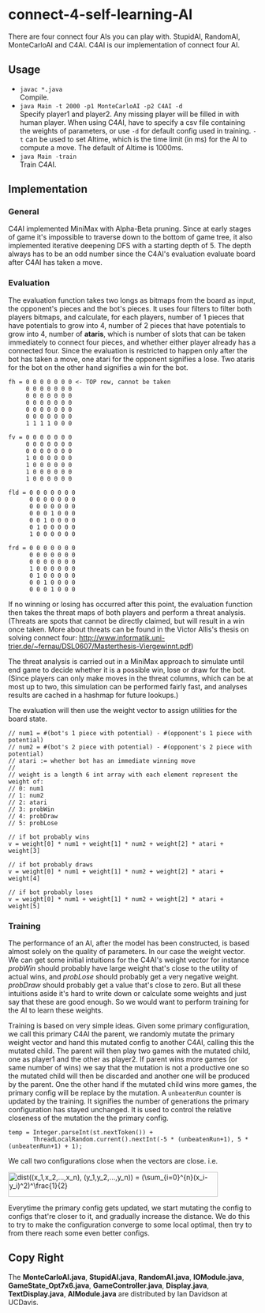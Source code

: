 # connect-4-self-learning-AI

There are four connect four AIs you can play with. StupidAI, RandomAI, MonteCarloAI and C4AI. C4AI is our implementation of connect four AI.<br />
## Usage
* `javac *.java`<br />
Compile.
* `java Main -t 2000 -p1 MonteCarloAI -p2 C4AI -d`<br />
Specify player1 and player2. Any missing player will be filled in with human player. When using C4AI, have to specify a csv file containing the weights of parameters, or use `-d` for default config used in training. `-t` can be used to set AItime, which is the time limit (in ms) for the AI to compute a move. The default of AItime is 1000ms.
* `java Main -train`<br />
Train C4AI.

## Implementation
### General
C4AI implemented MiniMax with Alpha-Beta pruning. Since at early stages of game it's impossible to traverse down to the bottom of game tree, it also implemented iterative deepening DFS with a starting depth of 5. The depth always has to be an odd number since the C4AI's evaluation evaluate board after C4AI has taken a move.
### Evaluation
The evaluation function takes two longs as bitmaps from the board as input, the opponent's pieces and the bot's pieces. It uses four filters to filter both players bitmaps, and calculate, for each players, number of 1 pieces that have potentials to grow into 4, number of 2 pieces that have potentials to grow into 4, number of **ataris**, which is number of slots that can be taken immediately to connect four pieces, and whether either player already has a connected four. Since the evaluation is restricted to happen only after the bot has taken a move, one atari for the opponent signifies a lose. Two ataris for the bot on the other hand signifies a win for the bot.
```
fh = 0 0 0 0 0 0 0 <- TOP row, cannot be taken
     0 0 0 0 0 0 0
     0 0 0 0 0 0 0
     0 0 0 0 0 0 0
     0 0 0 0 0 0 0
     0 0 0 0 0 0 0
     1 1 1 1 0 0 0

fv = 0 0 0 0 0 0 0
     0 0 0 0 0 0 0
     0 0 0 0 0 0 0
     1 0 0 0 0 0 0
     1 0 0 0 0 0 0
     1 0 0 0 0 0 0
     1 0 0 0 0 0 0

fld = 0 0 0 0 0 0 0
      0 0 0 0 0 0 0
      0 0 0 0 0 0 0
      0 0 0 1 0 0 0
      0 0 1 0 0 0 0
      0 1 0 0 0 0 0
      1 0 0 0 0 0 0

frd = 0 0 0 0 0 0 0
      0 0 0 0 0 0 0
      0 0 0 0 0 0 0
      1 0 0 0 0 0 0
      0 1 0 0 0 0 0
      0 0 1 0 0 0 0
      0 0 0 1 0 0 0
```

If no winning or losing has occurred after this point, the evaluation function then takes the threat maps of both players and perform a threat analysis. (Threats are spots that cannot be directly claimed, but will result in a win once taken. More about threats can be found in the Victor Allis's thesis on solving connect four: http://www.informatik.uni-trier.de/~fernau/DSL0607/Masterthesis-Viergewinnt.pdf)

The threat analysis is carried out in a MiniMax approach to simulate until end game to decide whether it is a possible win, lose or draw for the bot. (Since players can only make moves in the threat columns, which can be at most up to two, this simulation can be performed fairly fast, and analyses results are cached in a hashmap for future lookups.)

The evaluation will then use the weight vector to assign utilities for the board state.
```
// num1 = #(bot's 1 piece with potential) - #(opponent's 1 piece with potential)
// num2 = #(bot's 2 piece with potential) - #(opponent's 2 piece with potential)
// atari := whether bot has an immediate winning move
//
// weight is a length 6 int array with each element represent the weight of:
// 0: num1
// 1: num2
// 2: atari
// 3: probWin
// 4: probDraw
// 5: probLose

// if bot probably wins
v = weight[0] * num1 + weight[1] * num2 + weight[2] * atari + weight[3]

// if bot probably draws
v = weight[0] * num1 + weight[1] * num2 + weight[2] * atari + weight[4]

// if bot probably loses
v = weight[0] * num1 + weight[1] * num2 + weight[2] * atari + weight[5]
```
### Training
The performance of an AI, after the model has been constructed, is based almost solely on the quality of parameters. In our case the weight vector. We can get some initial intuitions for the C4AI's weight vector for instance *probWin* should probably have large weight that's close to the utility of actual wins, and *probLose* should probably get a very negative weight. *probDraw* should probably get a value that's close to zero. But all these intuitions aside it's hard to write down or calculate some weights and just say that these are good enough. So we would want to perform training for the AI to learn these weights.

Training is based on very simple ideas. Given some primary configuration, we call this primary C4AI the parent, we randomly mutate the primary weight vector and hand this mutated config to another C4AI, calling this the mutated child. The parent will then play two games with the mutated child, one as player1 and the other as player2. If parent wins more games (or same number of wins) we say that the mutation is not a productive one so the mutated child will then be discarded and another one will be produced by the parent. One the other hand if the mutated child wins more games, the primary config will be replace by the mutation. A `unbeatenRun` counter is updated by the training. It signifies the number of generations the primary configuration has stayed unchanged. It is used to control the relative closeness of the mutation the the primary config.
```
temp = Integer.parseInt(st.nextToken()) +
       ThreadLocalRandom.current().nextInt(-5 * (unbeatenRun+1), 5 * (unbeatenRun+1) + 1);
```
We call two configurations close when the vectors are close. i.e.

<img src="http://bit.ly/2ShtQ26" align="center" border="0" alt="dist((x_1,x_2,...,x_n), (y_1,y_2,...,y_n)) = (\sum_{i=0}^{n}(x_i-y_i)^2)^\frac{1}{2}" width="425" height="50" />


Everytime the primary config gets updated, we start mutating the config to configs that're closer to it, and gradually increase the distance. We do this to try to make the configuration converge to some local optimal, then try to from there reach some even better configs.

## Copy Right
<p style="text-align: left;">
The <b>MonteCarloAI.java</b>, <b>StupidAI.java</b>, <b>RandomAI.java</b>, <b>IOModule.java</b>, <b>GameState_Opt7x6.java</b>, <b>GameController.java</b>, <b>Display.java</b>, <b>TextDisplay.java</b>, <b>AIModule.java</b> are distributed by Ian Davidson at UCDavis.
</p>
